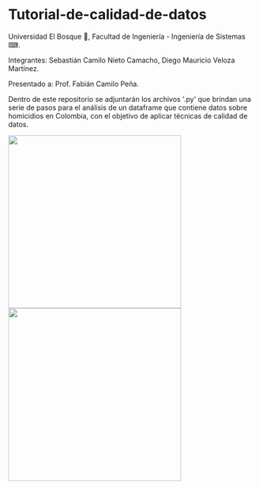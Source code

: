 # Tutorial-de-calidad-de-datos

Universidad El Bosque 🌳, Facultad de Ingeniería - Ingeniería de Sistemas ⌨.

Integrantes: Sebastián Camilo Nieto Camacho, Diego Mauricio Veloza Martínez.

Presentado a: Prof. Fabián Camilo Peña. 

Dentro de este repositorio se adjuntarán los archivos '.py' que brindan una serie de pasos para el análisis de un dataframe que contiene datos sobre homicidios en Colombia, con el objetivo de aplicar técnicas de calidad de datos.


<img src="https://user-images.githubusercontent.com/90856580/163751811-ef7d266d-bb3a-4591-961d-56df1a6cde58.png" width="350px" hight="100px">

<img src="https://user-images.githubusercontent.com/90856580/163751851-843c8f9b-b0f0-4913-a1c9-900a4daafb7b.png" width="350px" hight="100px">

